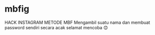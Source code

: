 # mbfig
HACK INSTAGRAM METODE MBF Mengambil suatu nama dan membuat password sendiri secara acak selamat mencoba 😊

